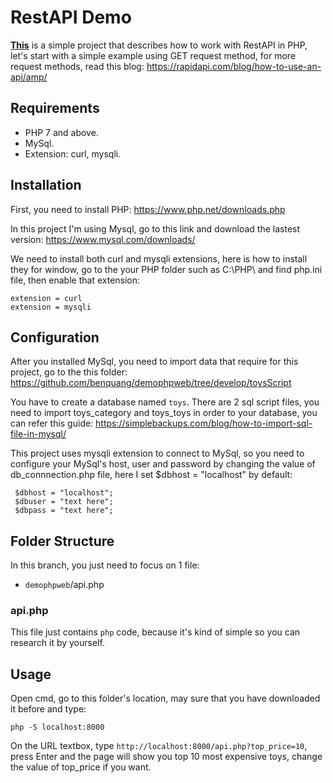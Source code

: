# RestAPI Demo
**[This](https://github.com/benquang/demophpweb/tree/develop)** is a simple project that describes how to work with RestAPI in PHP, let's start with a simple example using GET request method, for more request methods, read this blog: https://rapidapi.com/blog/how-to-use-an-api/amp/

## Requirements
- PHP 7 and above.
- MySql.
- Extension: curl, mysqli.

## Installation
First, you need to install PHP: https://www.php.net/downloads.php

In this project I'm using Mysql, go to this link and download the lastest version: https://www.mysql.com/downloads/

We need to install both curl and mysqli extensions, here is how to install they for window, go to the your PHP folder such as C:\PHP\ and find php.ini file, then enable that extension:
```
extension = curl
extension = mysqli
```
## Configuration
After you installed MySql, you need to import data that require for this project, go to the this folder: 
https://github.com/benquang/demophpweb/tree/develop/toysScript

You have to create a database named `toys`.
There are 2 sql script files, you need to import toys_category and toys_toys in order to your database, you can refer this guide: https://simplebackups.com/blog/how-to-import-sql-file-in-mysql/

This project uses mysqli extension to connect to MySql, so you need to configure your MySql's host, user and password by changing the value of db_connnection.php file, here I set $dbhost = "localhost" by default:
```
 $dbhost = "localhost";
 $dbuser = "text here";
 $dbpass = "text here";
```

## Folder Structure
In this branch, you just need to focus on 1 file:
- `demophpweb`/api.php

### api.php
This file just contains `php` code, because it's kind of simple so you can research it by yourself.

## Usage
Open cmd, go to this folder's location, may sure that you have downloaded it before and type:
```
php -S localhost:8000
```
On the URL textbox, type `http://localhost:8000/api.php?top_price=10`, press Enter and the page will show you top 10 most expensive toys, change the value of top_price if you want.
